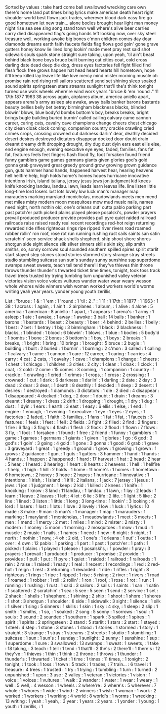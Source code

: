 Sorted by values :
take hard come ball swallowed wrecking care own there's home land put times bring lyrics make american death heart right shoulder world best flown jack trades, wherever blood dark easy fire go good hometown let new train... alone bodies brought hear light man money night rise sea see sing song stand town well where's alive beer carries carry died disappeared flag's going hands left looking now, over sky steel treasure well, working awoke big bones c'mon children comes day dear diamonds dreams earth faith faucets fields flag flows god goin' gone grave gutters honey know lie lined long lookin' made meet pray rest said shot sidewalk souls spark stone straight sure taking, upon yeah, 'til ain't beast behind black bone boys bruce built burning cat cities coat, cold cross darling date dead deep die dog, dress eyes factories fell fight filled find flesh flock free grows happen hat head heard hearts hill hometown, hope it'll keep killed lay leave life like love mercy mind mister morning muscle oh promise rain red rising roll sailors scattered send set shining sleep soaked sound spirits springsteen stars streams sunlight that'll the's think tonight turned use walk wheels where're wind work years "bruce & 'em 'round ." 11 17th 1877 1963 38 across again, airplanes album, america aniello apart, appears arena's army asleep ate awake, away balls banker barons bastards beauty bellies belly bet betray birmingham blackness blacks, blinded blowin' blows, blue body'd bombs bottom's boy, breaks breaks, bright brings bugle building buried burnin' called calling calvary came cannon career, caring cats, cavalry cave champions change cheers chest chicago city clean cloak clock coming, companion country crackle crawling cried crimes crops, crossing crowned cut darkness darlin' dear, deathly decided desert desires destroyed dictators disappear docked door doubt drain dreamt dreamy drift dropping drought, dry dug dust dyin ears east ellis else, end engine enough, evening executive eye eyes, faded, families, fans fat fat, features feels feet fingers flash flood fly, foot forsaken found friend funny gamblers game games germans giants given glories god's gold gonna grab graveyard great greedy ground grow growing grown guidance gun, guts hammer hand hands, happened harvest hear, hearing heavens hell hellfire help, high holds home's homes hopes hurricane innovative intentions irish, island italians, jersey jesus jews jon judgment kid knees knife knocking landau, landau. lawn, leads learn leaves life. line listen little long-time lord losers lost lots lovely low luck man's manager map marauders marking maryland mcnicholas, meadowlands meets men mend met miles misty modern moon mosquitoes mow mud music nails, names need night, north nothin old, one's orleans out' outta pablo parking part past patch'er path picked plains played please posalski's, powder prayers prevail produced producer provide provides pull pyre quiet raided railroad railroads raise raised ready real recent recordings red-hot reign returning rewarded ride rifles righteous rings ripe ripped river rivers road roamed robber rollin' ron roof, rose rot run running rushing rust sails saints san satin scratchin' seen service shack shells shepherd, ship shoot shore shores shotgun side sight silence silk silver sinners skills skin sky, slip smith smiths, so, sonny sorrows soul sounded southern spilled spires spirit starlit start stayed step stones stood stories stormed story strange stray streets studio stumbling suitcase sun sun's sunday sunny sunshine sup superdome swamps sweat sweets, teach tell tend there'll they've thieves thin throne throws thunder thunder's thwarted ticket time times, tonight, took toss track travel trees trusted try trying tumbling turn unpunished valley veteran victories vision voice voices vultures wander water wear weary wesson whole whores wide winners wish woman worked workers world's worms writing yeah year years. yonder young youth zerillis, 

List :
"bruce : 1
& : 1
'em : 1
'round : 1
'til : 2
." : 1
11 : 1
17th : 1
1877 : 1
1963 : 1
38 : 1
across : 1
again, : 1
ain't : 2
airplanes : 1
album, : 1
alive : 4
alone : 5
america : 1
american : 8
aniello : 1
apart, : 1
appears : 1
arena's : 1
army : 1
asleep : 1
ate : 1
awake, : 1
away : 1
awoke : 3
ball : 14
balls : 1
banker : 1
barons : 1
bastards : 1
beast : 2
beauty : 1
beer : 4
behind : 2
bellies : 1
belly : 1
best : 7
bet : 1
betray : 1
big : 3
birmingham : 1
black : 2
blackness : 1
blacks, : 1
blinded : 1
blood : 6
blowin' : 1
blows, : 1
blue : 1
bodies : 5
body'd : 1
bombs : 1
bone : 2
bones : 3
bottom's : 1
boy, : 1
boys : 2
breaks : 1
breaks, : 1
bright : 1
bring : 10
brings : 1
brought : 5
bruce : 2
bugle : 1
building : 1
built : 2
buried : 1
burnin' : 1
burning : 2
c'mon : 3
called : 1
calling : 1
calvary : 1
came : 1
cannon : 1
care : 12
career, : 1
caring : 1
carries : 4
carry : 4
cat : 2
cats, : 1
cavalry : 1
cave : 1
champions : 1
change : 1
cheers : 1
chest : 1
chicago : 1
children : 3
cities : 2
city : 1
clean : 1
cloak : 1
clock : 1
coat, : 2
cold : 2
come : 15
comes : 3
coming, : 1
companion : 1
country : 1
crackle : 1
crawling : 1
cried : 1
crimes : 1
crops, : 1
cross : 2
crossing : 1
crowned : 1
cut : 1
dark : 6
darkness : 1
darlin' : 1
darling : 2
date : 2
day : 3
dead : 2
dear : 3
dear, : 1
death : 8
deathly : 1
decided : 1
deep : 2
desert : 1
desires : 1
destroyed : 1
diamonds : 3
dictators : 1
die : 2
died : 4
disappear : 1
disappeared : 4
docked : 1
dog, : 2
door : 1
doubt : 1
drain : 1
dreams : 3
dreamt : 1
dreamy : 1
dress : 2
drift : 1
dropping : 1
drought, : 1
dry : 1
dug : 1
dust : 1
dyin : 1
ears : 1
earth : 3
east : 1
easy : 6
ellis : 1
else, : 1
end : 1
engine : 1
enough, : 1
evening : 1
executive : 1
eye : 1
eyes : 2
eyes, : 1
factories : 2
faded, : 1
faith : 3
families, : 1
fans : 1
fat : 1
fat, : 1
faucets : 3
features : 1
feels : 1
feet : 1
fell : 2
fields : 3
fight : 2
filled : 2
find : 2
fingers : 1
fire : 6
flag : 3
flag's : 4
flash : 1
flesh : 2
flock : 2
flood : 1
flown : 7
flows : 3
fly, : 1
foot : 1
forsaken : 1
found : 1
free : 2
friend : 1
funny : 1
gamblers : 1
game : 1
games : 1
germans : 1
giants : 1
given : 1
glories : 1
go : 6
god : 3
god's : 1
goin' : 3
going : 4
gold : 1
gone : 3
gonna : 1
good : 6
grab : 1
grave : 3
graveyard : 1
great : 1
greedy : 1
ground : 1
grow : 1
growing : 1
grown : 1
grows : 2
guidance : 1
gun, : 1
guts : 1
gutters : 3
hammer : 1
hand : 1
hands : 4
hands, : 1
happen : 2
happened : 1
hard : 17
harvest : 1
hat : 2
head : 2
hear : 5
hear, : 1
heard : 2
hearing : 1
heart : 8
hearts : 2
heavens : 1
hell : 1
hellfire : 1
help, : 1
high : 1
hill : 2
holds : 1
home : 11
home's : 1
homes : 1
hometown : 6
hometown, : 2
honey : 3
hope : 2
hopes : 1
hurricane : 1
innovative : 1
intentions : 1
irish, : 1
island : 1
it'll : 2
italians, : 1
jack : 7
jersey : 1
jesus : 1
jews : 1
jon : 1
judgment : 1
keep : 2
kid : 1
killed : 2
knees : 1
knife : 1
knocking : 1
know : 3
land : 11
landau, : 1
landau. : 1
lawn, : 1
lay : 2
leads : 1
learn : 1
leave : 2
leaves : 1
left : 4
let : 6
lie : 3
life : 2
life. : 1
light : 5
like : 2
line : 1
lined : 3
listen : 1
little : 1
long : 3
long-time : 1
lookin' : 3
looking : 4
lord : 1
losers : 1
lost : 1
lots : 1
love : 2
lovely : 1
low : 1
luck : 1
lyrics : 10
made : 3
make : 9
man : 5
man's : 1
manager : 1
map : 1
marauders : 1
marking : 1
maryland : 1
mcnicholas, : 1
meadowlands : 1
meet : 3
meets : 1
men : 1
mend : 1
mercy : 2
met : 1
miles : 1
mind : 2
mister : 2
misty : 1
modern : 1
money : 5
moon : 1
morning : 2
mosquitoes : 1
mow : 1
mud : 1
muscle : 2
music : 1
nails, : 1
names : 1
need : 1
new : 6
night : 5
night, : 1
north : 1
nothin : 1
now, : 4
oh : 2
old, : 1
one's : 1
orleans : 1
out' : 1
outta : 1
over : 4
own : 12
pablo : 1
parking : 1
part : 1
past : 1
patch'er : 1
path : 1
picked : 1
plains : 1
played : 1
please : 1
posalski's, : 1
powder : 1
pray : 3
prayers : 1
prevail : 1
produced : 1
producer : 1
promise : 2
provide : 1
provides : 1
pull : 1
put : 11
pyre : 1
quiet : 1
raided : 1
railroad : 1
railroads : 1
rain : 2
raise : 1
raised : 1
ready : 1
real : 1
recent : 1
recordings : 1
red : 2
red-hot : 1
reign : 1
rest : 3
returning : 1
rewarded : 1
ride : 1
rifles : 1
right : 8
righteous : 1
rings : 1
ripe : 1
ripped : 1
rise : 5
rising : 2
river : 1
rivers : 1
road : 1
roamed : 1
robber : 1
roll : 2
rollin' : 1
ron : 1
roof, : 1
rose : 1
rot : 1
run : 1
running : 1
rushing : 1
rust : 1
said : 3
sailors : 2
sails : 1
saints : 1
san : 1
satin : 1
scattered : 2
scratchin' : 1
sea : 5
see : 5
seen : 1
send : 2
service : 1
set : 2
shack : 1
shells : 1
shepherd, : 1
shining : 2
ship : 1
shoot : 1
shore : 1
shores : 1
shot : 3
shotgun : 1
shoulder : 8
side : 1
sidewalk : 3
sight : 1
silence : 1
silk : 1
silver : 1
sing : 5
sinners : 1
skills : 1
skin : 1
sky : 4
sky, : 1
sleep : 2
slip : 1
smith : 1
smiths, : 1
so, : 1
soaked : 2
song : 5
sonny : 1
sorrows : 1
soul : 1
souls : 3
sound : 2
sounded : 1
southern : 1
spark : 3
spilled : 1
spires : 1
spirit : 1
spirits : 2
springsteen : 2
stand : 5
starlit : 1
stars : 2
start : 1
stayed : 1
steel : 4
step : 1
stone : 3
stones : 1
stood : 1
stories : 1
stormed : 1
story : 1
straight : 3
strange : 1
stray : 1
streams : 2
streets : 1
studio : 1
stumbling : 1
suitcase : 1
sun : 1
sun's : 1
sunday : 1
sunlight : 2
sunny : 1
sunshine : 1
sup : 1
superdome : 1
sure : 3
swallowed : 13
swamps : 1
sweat : 1
sweets, : 1
take : 18
taking, : 3
teach : 1
tell : 1
tend : 1
that'll : 2
the's : 2
there'll : 1
there's : 12
they've : 1
thieves : 1
thin : 1
think : 2
throne : 1
throws : 1
thunder : 1
thunder's : 1
thwarted : 1
ticket : 1
time : 1
times : 11
times, : 1
tonight : 2
tonight, : 1
took : 1
toss : 1
town : 5
track : 1
trades, : 7
train... : 6
travel : 1
treasure : 4
trees : 1
trusted : 1
try : 1
trying : 1
tumbling : 1
turn : 1
turned : 2
unpunished : 1
upon : 3
use : 2
valley : 1
veteran : 1
victories : 1
vision : 1
voice : 1
voices : 1
vultures : 1
walk : 2
wander : 1
water : 1
wear : 1
weary : 1
well : 5
well, : 4
wesson : 1
wheels : 2
where're : 2
where's : 5
wherever : 7
whole : 1
whores : 1
wide : 1
wind : 2
winners : 1
wish : 1
woman : 1
work : 2
worked : 1
workers : 1
working : 4
world : 8
world's : 1
worms : 1
wrecking : 13
writing : 1
yeah : 1
yeah, : 3
year : 1
years : 2
years. : 1
yonder : 1
young : 1
youth : 1
zerillis, : 1
